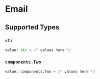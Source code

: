 # Email


## Supported Types

### `str`

```python
value: str = /* values here */
```

### `components.Two`

```python
value: components.Two = /* values here */
```

